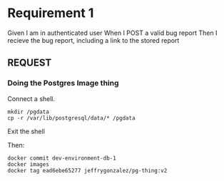 
# Requirement 1

Given I am in authenticated user
When I POST a valid bug report
Then I recieve the bug report, including a link to the stored report

## REQUEST




### Doing the Postgres Image thing

Connect a shell.

```shell
mkdir /pgdata
cp -r /var/lib/postgresql/data/* /pgdata

```

Exit the shell

Then:
```shell
docker commit dev-environment-db-1
docker images
docker tag ead6ebe65277 jeffrygonzalez/pg-thing:v2
```